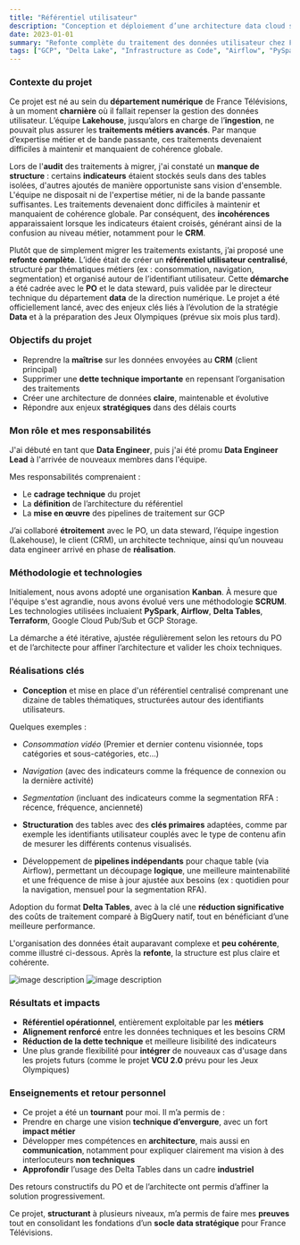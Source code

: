 ```yaml
---
title: "Référentiel utilisateur"
description: "Conception et déploiement d’une architecture data cloud sur GCP pour la personnalisation avancée des parcours utilisateurs, dans le cadre des initiatives stratégiques liées aux JO 2024."
date: 2023-01-01
summary: "Refonte complète du traitement des données utilisateur chez France Télévisions : création d’un référentiel structuré, automatisé et interopérable pour répondre aux enjeux CRM et aux besoins de ciblage stratégique."
tags: ["GCP", "Delta Lake", "Infrastructure as Code", "Airflow", "PySpark", "Data Engineering", "Data Architecture"]
---
```

### Contexte du projet
Ce projet est né au sein du **département numérique** de France Télévisions, à un moment **charnière** où il fallait repenser la gestion des données utilisateur. L’équipe **Lakehouse**, jusqu’alors en charge de l’**ingestion**, ne pouvait plus assurer les **traitements métiers avancés**. Par manque d’expertise métier et de bande passante, ces traitements devenaient difficiles à maintenir et manquaient de cohérence globale.

Lors de l'**audit** des traitements à migrer, j'ai constaté un **manque de structure** : certains **indicateurs** étaient stockés seuls dans des tables isolées, d'autres ajoutés de manière opportuniste sans vision d'ensemble. L'équipe ne disposait ni de l'expertise métier, ni de la bande passante suffisantes. Les traitements devenaient donc difficiles à maintenir et manquaient de cohérence globale. Par conséquent, des **incohérences** apparaissaient lorsque les indicateurs étaient croisés, générant ainsi de la confusion au niveau métier, notamment pour le **CRM**.

Plutôt que de simplement migrer les traitements existants, j’ai proposé une **refonte complète**. L’idée était de créer un **référentiel utilisateur centralisé**, structuré par thématiques métiers (ex : consommation, navigation, segmentation) et organisé autour de l’identifiant utilisateur.
Cette **démarche** a été cadrée avec le **PO** et le data steward, puis validée par le directeur technique du département **data** de la direction numérique. Le projet a été officiellement lancé, avec des enjeux clés liés à l’évolution de la stratégie **Data** et à la préparation des Jeux Olympiques (prévue six mois plus tard).

### Objectifs du projet

- Reprendre la **maîtrise** sur les données envoyées au **CRM** (client principal)
- Supprimer une **dette technique importante** en repensant l’organisation des traitements
- Créer une architecture de données **claire**, maintenable et évolutive
- Répondre aux enjeux **stratégiques** dans des délais courts

### Mon rôle et mes responsabilités

J'ai débuté en tant que **Data Engineer**, puis j'ai été promu **Data Engineer Lead** à l'arrivée de nouveaux membres dans l'équipe.

Mes responsabilités comprenaient :
- Le **cadrage technique** du projet
- La **définition** de l’architecture du référentiel
- La **mise en œuvre** des pipelines de traitement sur GCP

J’ai collaboré **étroitement** avec le PO, un data steward, l’équipe ingestion (Lakehouse), le client (CRM), un architecte technique, ainsi qu’un nouveau data engineer arrivé en phase de **réalisation**.

### Méthodologie et technologies
  
Initialement, nous avons adopté une organisation **Kanban**. À mesure que l'équipe s'est agrandie, nous avons évolué vers une méthodologie **SCRUM**.
Les technologies utilisées incluaient **PySpark**, **Airflow**, **Delta Tables**, **Terraform**, Google Cloud Pub/Sub et GCP Storage.

La démarche a été itérative, ajustée régulièrement selon les retours du PO et de l’architecte pour affiner l’architecture et valider les choix techniques.

### Réalisations clés

- **Conception** et mise en place d'un référentiel centralisé comprenant une dizaine de tables thématiques, structurées autour des identifiants utilisateurs.
  
Quelques exemples :
  - *Consommation vidéo* (Premier et dernier contenu visionnée, tops catégories et sous-catégories, etc...)
  - *Navigation* (avec des indicateurs comme la fréquence de connexion ou la dernière activité)  
  - *Segmentation* (incluant des indicateurs comme la segmentation RFA : récence, fréquence, ancienneté)

- **Structuration** des tables avec des **clés primaires** adaptées, comme par exemple les identifiants utilisateur couplés avec le type de contenu afin de mesurer les différents contenus visualisés.
- Développement de **pipelines indépendants** pour chaque table (via Airflow), permettant un découpage **logique**, une meilleure maintenabilité et une fréquence de mise à jour ajustée aux besoins (ex : quotidien pour la navigation, mensuel pour la segmentation RFA).

Adoption du format **Delta Tables**, avec à la clé une **réduction significative** des coûts de traitement comparé à BigQuery natif, tout en bénéficiant d’une meilleure performance.

L'organisation des données était auparavant complexe et **peu cohérente**, comme illustré ci-dessous. Après la **refonte**, la structure est plus claire et cohérente.  

![image description](/table_before_ftv.png)
![image description](/table_after_ftv.png)

### Résultats et impacts

- **Référentiel opérationnel**, entièrement exploitable par les **métiers**
- **Alignement renforcé** entre les données techniques et les besoins CRM
- **Réduction de la dette technique** et meilleure lisibilité des indicateurs
- Une plus grande flexibilité pour **intégrer** de nouveaux cas d'usage dans les projets futurs (comme le projet **VCU 2.0** prévu pour les Jeux Olympiques)

### Enseignements et retour personnel
  
- Ce projet a été un **tournant** pour moi. Il m’a permis de :
- Prendre en charge une vision **technique d’envergure**, avec un fort **impact métier**  
- Développer mes compétences en **architecture**, mais aussi en **communication**, notamment pour expliquer clairement ma vision à des interlocuteurs **non techniques**  
- **Approfondir** l’usage des Delta Tables dans un cadre **industriel**
  
Des retours constructifs du PO et de l’architecte ont permis d’affiner la solution progressivement.

Ce projet, **structurant** à plusieurs niveaux, m’a permis de faire mes **preuves** tout en consolidant les fondations d’un **socle data stratégique** pour France Télévisions.
